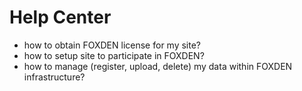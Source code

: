 # Help Center
- how to obtain FOXDEN license for my site?
- how to setup site to participate in FOXDEN?
- how to manage (register, upload, delete) my data within FOXDEN
  infrastructure?
